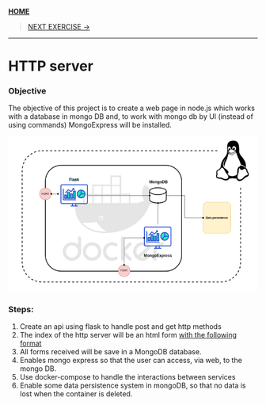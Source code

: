 [__HOME__](../../../README.md)

> [NEXT EXERCISE ->](../2-data-visualization/README.md)
---

# HTTP server

### Objective 

The objective of this project is to create a web page in node.js which works with a database in mongo DB and, to work with mongo db by UI (instead of using commands) MongoExpress will be installed.

![Code structure](image.png)

### Steps:
1. Create an api using flask to handle post and get http methods
2. The index of the http server will be an html form [with the following format](./src/my-app/templates/form.html)
3. All forms received will be save in a MongoDB database.
4. Enables mongo express so that the user can access, via web, to the mongo DB.
5. Use docker-compose to handle the interactions between services
6. Enable some data persistence system in mongoDB, so that no data is lost when the container is deleted.